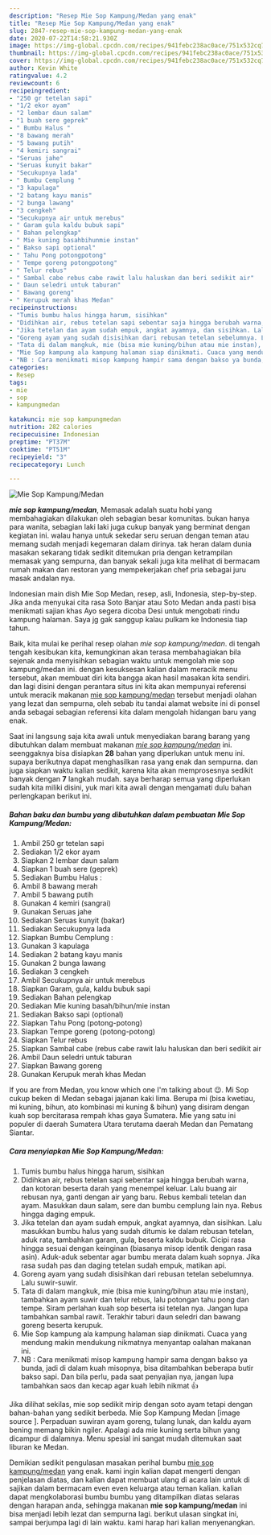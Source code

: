 ```yaml
---
description: "Resep Mie Sop Kampung/Medan yang enak"
title: "Resep Mie Sop Kampung/Medan yang enak"
slug: 2847-resep-mie-sop-kampung-medan-yang-enak
date: 2020-07-22T14:58:21.930Z
image: https://img-global.cpcdn.com/recipes/941febc238ac0ace/751x532cq70/mie-sop-kampungmedan-foto-resep-utama.jpg
thumbnail: https://img-global.cpcdn.com/recipes/941febc238ac0ace/751x532cq70/mie-sop-kampungmedan-foto-resep-utama.jpg
cover: https://img-global.cpcdn.com/recipes/941febc238ac0ace/751x532cq70/mie-sop-kampungmedan-foto-resep-utama.jpg
author: Kevin White
ratingvalue: 4.2
reviewcount: 6
recipeingredient:
- "250 gr tetelan sapi"
- "1/2 ekor ayam"
- "2 lembar daun salam"
- "1 buah sere geprek"
- " Bumbu Halus "
- "8 bawang merah"
- "5 bawang putih"
- "4 kemiri sangrai"
- "Seruas jahe"
- "Seruas kunyit bakar"
- "Secukupnya lada"
- " Bumbu Cemplung "
- "3 kapulaga"
- "2 batang kayu manis"
- "2 bunga lawang"
- "3 cengkeh"
- "Secukupnya air untuk merebus"
- " Garam gula kaldu bubuk sapi"
- " Bahan pelengkap"
- " Mie kuning basahbihunmie instan"
- " Bakso sapi optional"
- " Tahu Pong potongpotong"
- " Tempe goreng potongpotong"
- " Telur rebus"
- " Sambal cabe rebus cabe rawit lalu haluskan dan beri sedikit air"
- " Daun seledri untuk taburan"
- " Bawang goreng"
- " Kerupuk merah khas Medan"
recipeinstructions:
- "Tumis bumbu halus hingga harum, sisihkan"
- "Didihkan air, rebus tetelan sapi sebentar saja hingga berubah warna, dan kotoran beserta darah yang menempel keluar. Lalu buang air rebusan nya, ganti dengan air yang baru. Rebus kembali tetelan dan ayam. Masukkan daun salam, sere dan bumbu cemplung lain nya. Rebus hingga daging empuk."
- "Jika tetelan dan ayam sudah empuk, angkat ayamnya, dan sisihkan. Lalu masukkan bumbu halus yang sudah ditumis ke dalam rebusan tetelan, aduk rata, tambahkan garam, gula, beserta kaldu bubuk. Cicipi rasa hingga sesuai dengan keinginan (biasanya misop identik dengan rasa asin). Aduk-aduk sebentar agar bumbu merata dalam kuah sopnya. Jika rasa sudah pas dan daging tetelan sudah empuk, matikan api."
- "Goreng ayam yang sudah disisihkan dari rebusan tetelan sebelumnya. Lalu suwir-suwir."
- "Tata di dalam mangkuk, mie (bisa mie kuning/bihun atau mie instan), tambahkan ayam suwir dan telur rebus, lalu potongan tahu pong dan tempe. Siram perlahan kuah sop beserta isi tetelan nya. Jangan lupa tambahkan sambal rawit. Terakhir taburi daun seledri dan bawang goreng beserta kerupuk."
- "Mie Sop kampung ala kampung halaman siap dinikmati. Cuaca yang mendung makin mendukung nikmatnya menyantap oalahan makanan ini."
- "NB : Cara menikmati misop kampung hampir sama dengan bakso ya bunda, jadi di dalam kuah misopnya, bisa ditambahkan beberapa butir bakso sapi. Dan bila perlu, pada saat penyajian nya, jangan lupa tambahkan saos dan kecap agar kuah lebih nikmat 👍"
categories:
- Resep
tags:
- mie
- sop
- kampungmedan

katakunci: mie sop kampungmedan 
nutrition: 282 calories
recipecuisine: Indonesian
preptime: "PT37M"
cooktime: "PT51M"
recipeyield: "3"
recipecategory: Lunch

---
```



![Mie Sop Kampung/Medan](https://img-global.cpcdn.com/recipes/941febc238ac0ace/751x532cq70/mie-sop-kampungmedan-foto-resep-utama.jpg)

<b><i>mie sop kampung/medan</i></b>, Memasak adalah suatu hobi yang membahagiakan dilakukan oleh sebagian besar komunitas. bukan hanya para wanita, sebagian laki laki juga cukup banyak yang berminat dengan kegiatan ini. walau hanya untuk sekedar seru seruan dengan teman atau memang sudah menjadi kegemaran dalam dirinya. tak heran dalam dunia masakan sekarang tidak sedikit ditemukan pria dengan ketrampilan memasak yang sempurna, dan banyak sekali juga kita melihat di bermacam rumah makan dan restoran yang mempekerjakan chef pria sebagai juru masak andalan nya.

Indonesian main dish Mie Sop Medan, resep, asli, Indonesia, step-by-step. Jika anda menyukai cita rasa Soto Banjar atau Soto Medan anda pasti bisa menikmati sajian khas Ayo segera dicoba Desi untuk mengobati rindu kampung halaman. Saya jg gak sanggup kalau pulkam ke Indonesia tiap tahun.

Baik, kita mulai ke perihal resep olahan <i>mie sop kampung/medan</i>. di tengah tengah kesibukan kita, kemungkinan akan terasa membahagiakan bila sejenak anda menyisihkan sebagian waktu untuk mengolah mie sop kampung/medan ini. dengan kesuksesan kalian dalam meracik menu tersebut, akan membuat diri kita bangga akan hasil masakan kita sendiri. dan lagi disini dengan perantara situs ini kita akan mempunyai referensi untuk meracik makanan <u>mie sop kampung/medan</u> tersebut menjadi olahan yang lezat dan sempurna, oleh sebab itu tandai alamat website ini di ponsel anda sebagai sebagian referensi kita dalam mengolah hidangan baru yang enak.


Saat ini langsung saja kita awali untuk menyediakan barang barang yang dibutuhkan dalam membuat makanan <u><i>mie sop kampung/medan</i></u> ini. seenggaknya bisa disiapkan <b>28</b> bahan yang diperlukan untuk menu ini. supaya berikutnya dapat menghasilkan rasa yang enak dan sempurna. dan juga siapkan waktu kalian sedikit, karena kita akan memprosesnya sedikit banyak dengan <b>7</b> langkah mudah. saya berharap semua yang diperlukan sudah kita miliki disini, yuk mari kita awali dengan mengamati dulu bahan perlengkapan berikut ini.

<!--inarticleads1-->

##### Bahan baku dan bumbu yang dibutuhkan dalam pembuatan Mie Sop Kampung/Medan:

1. Ambil 250 gr tetelan sapi
1. Sediakan 1/2 ekor ayam
1. Siapkan 2 lembar daun salam
1. Siapkan 1 buah sere (geprek)
1. Sediakan  Bumbu Halus :
1. Ambil 8 bawang merah
1. Ambil 5 bawang putih
1. Gunakan 4 kemiri (sangrai)
1. Gunakan Seruas jahe
1. Sediakan Seruas kunyit (bakar)
1. Sediakan Secukupnya lada
1. Siapkan  Bumbu Cemplung :
1. Gunakan 3 kapulaga
1. Sediakan 2 batang kayu manis
1. Gunakan 2 bunga lawang
1. Sediakan 3 cengkeh
1. Ambil Secukupnya air untuk merebus
1. Siapkan  Garam, gula, kaldu bubuk sapi
1. Sediakan  Bahan pelengkap
1. Sediakan  Mie kuning basah/bihun/mie instan
1. Sediakan  Bakso sapi (optional)
1. Siapkan  Tahu Pong (potong-potong)
1. Siapkan  Tempe goreng (potong-potong)
1. Siapkan  Telur rebus
1. Siapkan  Sambal cabe (rebus cabe rawit lalu haluskan dan beri sedikit air
1. Ambil  Daun seledri untuk taburan
1. Siapkan  Bawang goreng
1. Gunakan  Kerupuk merah khas Medan


If you are from Medan, you know which one I&#39;m talking about 😉. Mi Sop cukup beken di Medan sebagai jajanan kaki lima. Berupa mi (bisa kwetiau, mi kuning, bihun, ato kombinasi mi kuning &amp; bihun) yang disiram dengan kuah sop bercitarasa rempah khas gaya Sumatera. Mie yang satu ini populer di daerah Sumatera Utara terutama daerah Medan dan Pematang Siantar. 

<!--inarticleads2-->

##### Cara menyiapkan Mie Sop Kampung/Medan:

1. Tumis bumbu halus hingga harum, sisihkan
1. Didihkan air, rebus tetelan sapi sebentar saja hingga berubah warna, dan kotoran beserta darah yang menempel keluar. Lalu buang air rebusan nya, ganti dengan air yang baru. Rebus kembali tetelan dan ayam. Masukkan daun salam, sere dan bumbu cemplung lain nya. Rebus hingga daging empuk.
1. Jika tetelan dan ayam sudah empuk, angkat ayamnya, dan sisihkan. Lalu masukkan bumbu halus yang sudah ditumis ke dalam rebusan tetelan, aduk rata, tambahkan garam, gula, beserta kaldu bubuk. Cicipi rasa hingga sesuai dengan keinginan (biasanya misop identik dengan rasa asin). Aduk-aduk sebentar agar bumbu merata dalam kuah sopnya. Jika rasa sudah pas dan daging tetelan sudah empuk, matikan api.
1. Goreng ayam yang sudah disisihkan dari rebusan tetelan sebelumnya. Lalu suwir-suwir.
1. Tata di dalam mangkuk, mie (bisa mie kuning/bihun atau mie instan), tambahkan ayam suwir dan telur rebus, lalu potongan tahu pong dan tempe. Siram perlahan kuah sop beserta isi tetelan nya. Jangan lupa tambahkan sambal rawit. Terakhir taburi daun seledri dan bawang goreng beserta kerupuk.
1. Mie Sop kampung ala kampung halaman siap dinikmati. Cuaca yang mendung makin mendukung nikmatnya menyantap oalahan makanan ini.
1. NB : Cara menikmati misop kampung hampir sama dengan bakso ya bunda, jadi di dalam kuah misopnya, bisa ditambahkan beberapa butir bakso sapi. Dan bila perlu, pada saat penyajian nya, jangan lupa tambahkan saos dan kecap agar kuah lebih nikmat 👍


Jika dilihat sekilas, mie sop sedikit mirip dengan soto ayam tetapi dengan bahan-bahan yang sedikit berbeda. Mie Sop Kampung Medan [image source ]. Perpaduan suwiran ayam goreng, tulang lunak, dan kaldu ayam bening memang bikin ngiler. Apalagi ada mie kuning serta bihun yang dicampur di dalamnya. Menu spesial ini sangat mudah ditemukan saat liburan ke Medan. 

Demikian sedikit pengulasan masakan perihal bumbu <u>mie sop kampung/medan</u> yang enak. kami ingin kalian dapat mengerti dengan penjelasan diatas, dan kalian dapat membuat ulang di acara lain untuk di sajikan dalam bermacam even even keluarga atau teman kalian. kalian dapat mengkolaborasi bumbu bumbu yang ditampilkan diatas selaras dengan harapan anda, sehingga makanan <b>mie sop kampung/medan</b> ini bisa menjadi lebih lezat dan sempurna lagi. berikut ulasan singkat ini, sampai berjumpa lagi di lain waktu. kami harap hari kalian menyenangkan.
